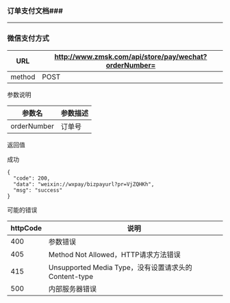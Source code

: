 ### 订单支付文档###
---

### 微信支付方式


|URL|http://www.zmsk.com/api/store/pay/wechat?orderNumber=|
|---|---|
|method|POST|

参数说明

|参数名|参数描述|
|---|--|
|orderNumber|订单号|

返回值

成功

```
{
  "code": 200,
  "data": "weixin://wxpay/bizpayurl?pr=VjZQHKh",
  "msg": "success"
}
```


可能的错误

|httpCode|说明|
|---|---|
|400|参数错误|
|405|Method Not Allowed，HTTP请求方法错误|
|415|Unsupported Media Type，没有设置请求头的Content-type|
|500|内部服务器错误|

